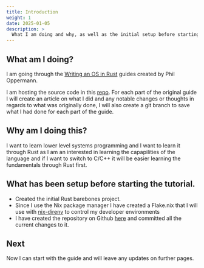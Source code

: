 ```yaml
---
title: Introduction
weight: 1
date: 2025-01-05
description: >
  What I am doing and why, as well as the initial setup before starting the tutorials.
---
```

## What am I doing?
I am going through the [Writing an OS in Rust](https://os.phil-opp.com/)
guides created by Phil Oppermann.

I am hosting the source code in this [repo](https://github.com/Cal-lifornia/my_minimal_rust_os).
For each part of the original guide I will create an article on what I did and any notable changes or thoughts in regards to what was originally done, I will
also create a git branch to save what I had done for each part of the guide.

## Why am I doing this?
I want to learn lower level systems programming and I want to learn it through Rust as I am an interested in learning the capapilities of the language and
if I want to switch to C/C++ it will be easier learning the fundamentals through Rust first.

## What has been setup before starting the tutorial.
- Created the initial Rust barebones project.
- Since I use the Nix package manager I have created a Flake.nix that I will use with [nix-direnv](https://github.com/nix-community/nix-direnv) to control
my developer environments
- I have created the repository on Github [here](https://github.com/Cal-lifornia/my_minimal_rust_os) and committed all the current changes to it.

## Next
Now I can start with the guide and will leave any updates on further pages.
